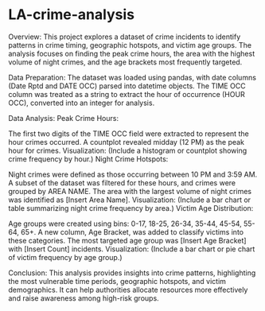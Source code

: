 # LA-crime-analysis

Overview:
This project explores a dataset of crime incidents to identify patterns in crime timing, geographic hotspots, and victim age groups. The analysis focuses on finding the peak crime hours, the area with the highest volume of night crimes, and the age brackets most frequently targeted.

Data Preparation:
The dataset was loaded using pandas, with date columns (Date Rptd and DATE OCC) parsed into datetime objects.
The TIME OCC column was treated as a string to extract the hour of occurrence (HOUR OCC), converted into an integer for analysis.

Data Analysis:
Peak Crime Hours:

The first two digits of the TIME OCC field were extracted to represent the hour crimes occurred.
A countplot revealed midday (12 PM) as the peak hour for crimes.
Visualization:
(Include a histogram or countplot showing crime frequency by hour.)
Night Crime Hotspots:

Night crimes were defined as those occurring between 10 PM and 3:59 AM.
A subset of the dataset was filtered for these hours, and crimes were grouped by AREA NAME.
The area with the largest volume of night crimes was identified as [Insert Area Name].
Visualization:
(Include a bar chart or table summarizing night crime frequency by area.)
Victim Age Distribution:

Age groups were created using bins: 0-17, 18-25, 26-34, 35-44, 45-54, 55-64, 65+.
A new column, Age Bracket, was added to classify victims into these categories.
The most targeted age group was [Insert Age Bracket] with [Insert Count] incidents.
Visualization:
(Include a bar chart or pie chart of victim frequency by age group.)

Conclusion:
This analysis provides insights into crime patterns, highlighting the most vulnerable time periods, geographic hotspots, and victim demographics. It can help authorities allocate resources more effectively and raise awareness among high-risk groups.
